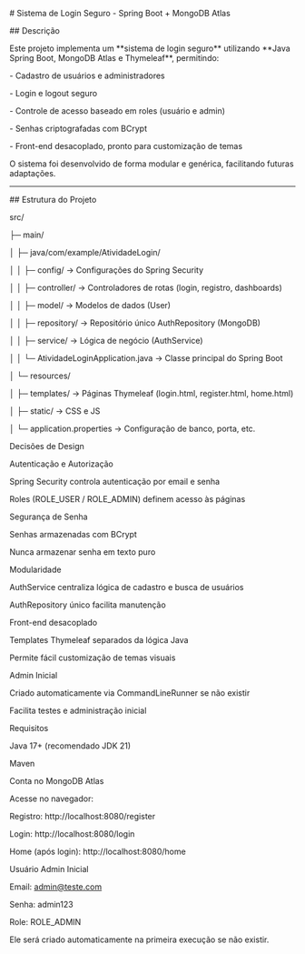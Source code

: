 \# Sistema de Login Seguro - Spring Boot + MongoDB Atlas



\## Descrição

Este projeto implementa um \*\*sistema de login seguro\*\* utilizando \*\*Java Spring Boot, MongoDB Atlas e Thymeleaf\*\*, permitindo:



\- Cadastro de usuários e administradores

\- Login e logout seguro

\- Controle de acesso baseado em roles (usuário e admin)

\- Senhas criptografadas com BCrypt

\- Front-end desacoplado, pronto para customização de temas



O sistema foi desenvolvido de forma modular e genérica, facilitando futuras adaptações.



---



\## Estrutura do Projeto



src/

├─ main/

│ ├─ java/com/example/AtividadeLogin/

│ │ ├─ config/ -> Configurações do Spring Security

│ │ ├─ controller/ -> Controladores de rotas (login, registro, dashboards)

│ │ ├─ model/ -> Modelos de dados (User)

│ │ ├─ repository/ -> Repositório único AuthRepository (MongoDB)

│ │ ├─ service/ -> Lógica de negócio (AuthService)

│ │ └─ AtividadeLoginApplication.java -> Classe principal do Spring Boot

│ └─ resources/

│ ├─ templates/ -> Páginas Thymeleaf (login.html, register.html, home.html)

│ ├─ static/ -> CSS e JS

│ └─ application.properties -> Configuração de banco, porta, etc.





Decisões de Design



Autenticação e Autorização



Spring Security controla autenticação por email e senha



Roles (ROLE\_USER / ROLE\_ADMIN) definem acesso às páginas



Segurança de Senha



Senhas armazenadas com BCrypt



Nunca armazenar senha em texto puro



Modularidade



AuthService centraliza lógica de cadastro e busca de usuários



AuthRepository único facilita manutenção



Front-end desacoplado



Templates Thymeleaf separados da lógica Java



Permite fácil customização de temas visuais



Admin Inicial



Criado automaticamente via CommandLineRunner se não existir



Facilita testes e administração inicial







Requisitos



Java 17+ (recomendado JDK 21)



Maven



Conta no MongoDB Atlas





Acesse no navegador:



Registro: http://localhost:8080/register



Login: http://localhost:8080/login



Home (após login): http://localhost:8080/home



Usuário Admin Inicial



Email: admin@teste.com



Senha: admin123



Role: ROLE\_ADMIN



Ele será criado automaticamente na primeira execução se não existir.

